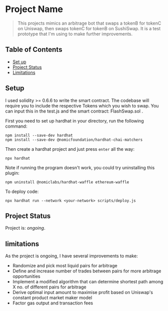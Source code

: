 # Project Name
> This projects mimics an arbitrage bot that swaps a tokenB for tokenC on Uniswap, then swaps tokenC for tokenB on SushiSwap. It is a test prototype that I'm using to make further improvements. 
## Table of Contents
* [Set up](#setup)
* [Project Status](#project-status)
* [Limitations](#limitations)
<!-- * [License](#license) -->


## Setup
I used solidity >= 0.6.6 to write the smart contract. The codebase will require you to include the respective Tokens which you wish to swap. You can input this in the test.js and the smart contract: FlashSwap.sol . 

First you need to set up hardhat in your directory, run the following command:
``` 
npm install --save-dev hardhat
npm install --save-dev @nomicfoundation/hardhat-chai-matchers
```

Then create a hardhat project and just press ```enter``` all the way:
```
npx hardhat
```
Note if running the program doesn't work, you could try uninstalling this plugin:
```
npm uninstall @nomiclabs/hardhat-waffle ethereum-waffle
```
To deploy code:
```
npx hardhat run --network <your-network> scripts/deploy.js
```

## Project Status
Project is:  _ongoing_.

## limitations
As the project is ongoing, I have several improvements to make:
- Randomize and pick most liquid pairs for arbitrage 
- Define and increase number of trades between pairs for more arbitrage opportunities
- Implement a modified algorithm that can determine shortest path among X no. of different pairs for arbitrage
- Derive optimal input amount to maximise profit based on Uniswap's constant product market maker model  
- Factor gas output and transaction fees

